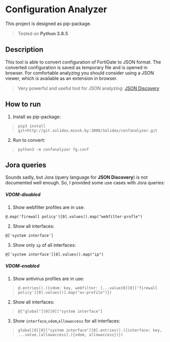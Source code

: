 # Configuration Analyzer

This project is designed as pip-package.
> Tested on **Python 3.8.5**

## Description

This tool is able to convert configuration of FortiGate to JSON format. The converted configuration is saved as temporary file and is opened in browser.
For comfortable analyzing you should consider using a JSON viewer, which is available as an extension in browser.

> Very powerful and useful tool for JSON analyzing: [JSON Discovery](https://github.com/discoveryjs/browser-extension-json-discovery)

## How to run
1. Install as pip-package:
> `pip3 install git+http://git.solidex.minsk.by:3000/Solidex/confanalyzer.git`

2. Run to convert:
> `python3 -m confanalyzer fg.conf`

## Jora queries

Sounds sadly, but Jora (query language for **JSON Discovery**) is not documented well enough. So, I provided some use cases with Jora queries:

##### VDOM-disabled

1. Show webfilter profiles are in use: 

`@.map('firewall policy')[0].values().map("webfilter-profle")`

2. Show all interfaces:

`@['system interface']`

3. Show only `ip` of all interfaces:

`@['system interface'][0].values().map("ip")`

##### VDOM-enabled

1. Show antivirus profiles are in use: 
> `@.entries().({vdom: key, webfilter: [...value[0][0]['firewall policy'][0].values()].map("av-profile")})`

2. Show all interfaces:
> `@["global"][0][0]["system interface"]`

3. Show `interface`,`vdom`,`allowaccess` for all interfaces: 
> `global[0][0]["system interface"][0].entries().({interface: key, ...value.[allowaccess].({vdom, allowaccess})})`
